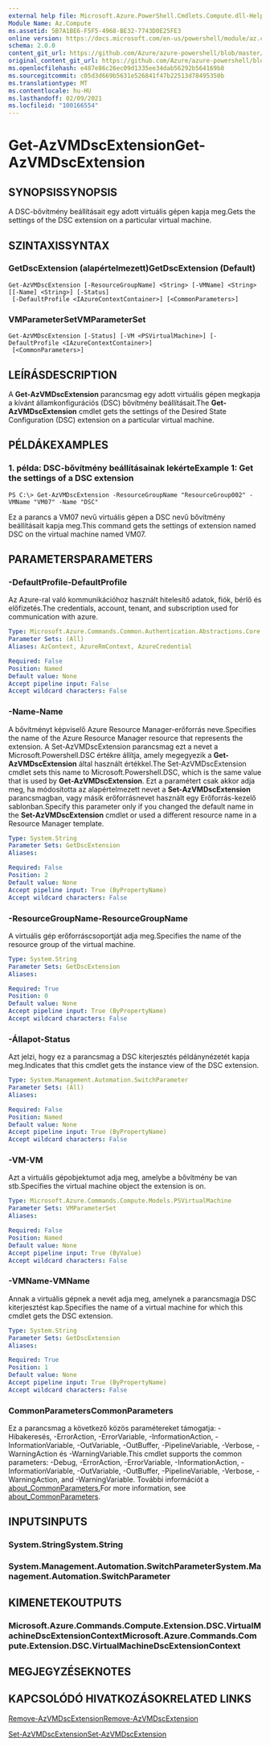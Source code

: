 ```yaml
---
external help file: Microsoft.Azure.PowerShell.Cmdlets.Compute.dll-Help.xml
Module Name: Az.Compute
ms.assetid: 5B7A1BE6-F5F5-4968-BE32-7743D0E25FE3
online version: https://docs.microsoft.com/en-us/powershell/module/az.compute/get-azvmdscextension
schema: 2.0.0
content_git_url: https://github.com/Azure/azure-powershell/blob/master/src/Compute/Compute/help/Get-AzVMDscExtension.md
original_content_git_url: https://github.com/Azure/azure-powershell/blob/master/src/Compute/Compute/help/Get-AzVMDscExtension.md
ms.openlocfilehash: e487e86c26ec09d1335ee34dab56292b564169b8
ms.sourcegitcommit: c05d3d669b5631e526841f47b22513d78495350b
ms.translationtype: MT
ms.contentlocale: hu-HU
ms.lasthandoff: 02/09/2021
ms.locfileid: "100166554"
---
```

# <span data-ttu-id="8bb2a-101">Get-AzVMDscExtension</span><span class="sxs-lookup"><span data-stu-id="8bb2a-101">Get-AzVMDscExtension</span></span>

## <span data-ttu-id="8bb2a-102">SYNOPSIS</span><span class="sxs-lookup"><span data-stu-id="8bb2a-102">SYNOPSIS</span></span>
<span data-ttu-id="8bb2a-103">A DSC-bővítmény beállításait egy adott virtuális gépen kapja meg.</span><span class="sxs-lookup"><span data-stu-id="8bb2a-103">Gets the settings of the DSC extension on a particular virtual machine.</span></span>

## <span data-ttu-id="8bb2a-104">SZINTAXIS</span><span class="sxs-lookup"><span data-stu-id="8bb2a-104">SYNTAX</span></span>

### <span data-ttu-id="8bb2a-105">GetDscExtension (alapértelmezett)</span><span class="sxs-lookup"><span data-stu-id="8bb2a-105">GetDscExtension (Default)</span></span>
```
Get-AzVMDscExtension [-ResourceGroupName] <String> [-VMName] <String> [[-Name] <String>] [-Status]
 [-DefaultProfile <IAzureContextContainer>] [<CommonParameters>]
```

### <span data-ttu-id="8bb2a-106">VMParameterSet</span><span class="sxs-lookup"><span data-stu-id="8bb2a-106">VMParameterSet</span></span>
```
Get-AzVMDscExtension [-Status] [-VM <PSVirtualMachine>] [-DefaultProfile <IAzureContextContainer>]
 [<CommonParameters>]
```

## <span data-ttu-id="8bb2a-107">LEÍRÁS</span><span class="sxs-lookup"><span data-stu-id="8bb2a-107">DESCRIPTION</span></span>
<span data-ttu-id="8bb2a-108">A **Get-AzVMDscExtension** parancsmag egy adott virtuális gépen megkapja a kívánt államkonfigurációs (DSC) bővítmény beállításait.</span><span class="sxs-lookup"><span data-stu-id="8bb2a-108">The **Get-AzVMDscExtension** cmdlet gets the settings of the Desired State Configuration (DSC) extension on a particular virtual machine.</span></span>

## <span data-ttu-id="8bb2a-109">PÉLDÁK</span><span class="sxs-lookup"><span data-stu-id="8bb2a-109">EXAMPLES</span></span>

### <span data-ttu-id="8bb2a-110">1. példa: DSC-bővítmény beállításainak lekérte</span><span class="sxs-lookup"><span data-stu-id="8bb2a-110">Example 1: Get the settings of a DSC extension</span></span>
```
PS C:\> Get-AzVMDscExtension -ResourceGroupName "ResourceGroup002" -VMName "VM07" -Name "DSC"
```

<span data-ttu-id="8bb2a-111">Ez a parancs a VM07 nevű virtuális gépen a DSC nevű bővítmény beállításait kapja meg.</span><span class="sxs-lookup"><span data-stu-id="8bb2a-111">This command gets the settings of extension named DSC on the virtual machine named VM07.</span></span>

## <span data-ttu-id="8bb2a-112">PARAMETERS</span><span class="sxs-lookup"><span data-stu-id="8bb2a-112">PARAMETERS</span></span>

### <span data-ttu-id="8bb2a-113">-DefaultProfile</span><span class="sxs-lookup"><span data-stu-id="8bb2a-113">-DefaultProfile</span></span>
<span data-ttu-id="8bb2a-114">Az Azure-ral való kommunikációhoz használt hitelesítő adatok, fiók, bérlő és előfizetés.</span><span class="sxs-lookup"><span data-stu-id="8bb2a-114">The credentials, account, tenant, and subscription used for communication with azure.</span></span>

```yaml
Type: Microsoft.Azure.Commands.Common.Authentication.Abstractions.Core.IAzureContextContainer
Parameter Sets: (All)
Aliases: AzContext, AzureRmContext, AzureCredential

Required: False
Position: Named
Default value: None
Accept pipeline input: False
Accept wildcard characters: False
```

### <span data-ttu-id="8bb2a-115">-Name</span><span class="sxs-lookup"><span data-stu-id="8bb2a-115">-Name</span></span>
<span data-ttu-id="8bb2a-116">A bővítményt képviselő Azure Resource Manager-erőforrás neve.</span><span class="sxs-lookup"><span data-stu-id="8bb2a-116">Specifies the name of the Azure Resource Manager resource that represents the extension.</span></span>
<span data-ttu-id="8bb2a-117">A Set-AzVMDscExtension parancsmag ezt a nevet a Microsoft.Powershell.DSC értékre állítja, amely megegyezik a **Get-AzVMDscExtension** által használt értékkel.</span><span class="sxs-lookup"><span data-stu-id="8bb2a-117">The Set-AzVMDscExtension cmdlet sets this name to Microsoft.Powershell.DSC, which is the same value that is used by **Get-AzVMDscExtension**.</span></span>
<span data-ttu-id="8bb2a-118">Ezt a paramétert csak akkor adja meg, ha módosította az alapértelmezett nevet a **Set-AzVMDscExtension** parancsmagban, vagy másik erőforrásnevet használt egy Erőforrás-kezelő sablonban.</span><span class="sxs-lookup"><span data-stu-id="8bb2a-118">Specify this parameter only if you changed the default name in the **Set-AzVMDscExtension** cmdlet or used a different resource name in a Resource Manager template.</span></span>

```yaml
Type: System.String
Parameter Sets: GetDscExtension
Aliases:

Required: False
Position: 2
Default value: None
Accept pipeline input: True (ByPropertyName)
Accept wildcard characters: False
```

### <span data-ttu-id="8bb2a-119">-ResourceGroupName</span><span class="sxs-lookup"><span data-stu-id="8bb2a-119">-ResourceGroupName</span></span>
<span data-ttu-id="8bb2a-120">A virtuális gép erőforráscsoportját adja meg.</span><span class="sxs-lookup"><span data-stu-id="8bb2a-120">Specifies the name of the resource group of the virtual machine.</span></span>

```yaml
Type: System.String
Parameter Sets: GetDscExtension
Aliases:

Required: True
Position: 0
Default value: None
Accept pipeline input: True (ByPropertyName)
Accept wildcard characters: False
```

### <span data-ttu-id="8bb2a-121">-Állapot</span><span class="sxs-lookup"><span data-stu-id="8bb2a-121">-Status</span></span>
<span data-ttu-id="8bb2a-122">Azt jelzi, hogy ez a parancsmag a DSC kiterjesztés példánynézetét kapja meg.</span><span class="sxs-lookup"><span data-stu-id="8bb2a-122">Indicates that this cmdlet gets the instance view of the DSC extension.</span></span>

```yaml
Type: System.Management.Automation.SwitchParameter
Parameter Sets: (All)
Aliases:

Required: False
Position: Named
Default value: None
Accept pipeline input: True (ByPropertyName)
Accept wildcard characters: False
```

### <span data-ttu-id="8bb2a-123">-VM</span><span class="sxs-lookup"><span data-stu-id="8bb2a-123">-VM</span></span>
<span data-ttu-id="8bb2a-124">Azt a virtuális gépobjektumot adja meg, amelybe a bővítmény be van stb.</span><span class="sxs-lookup"><span data-stu-id="8bb2a-124">Specifies the virtual machine object the extension is on.</span></span>

```yaml
Type: Microsoft.Azure.Commands.Compute.Models.PSVirtualMachine
Parameter Sets: VMParameterSet
Aliases:

Required: False
Position: Named
Default value: None
Accept pipeline input: True (ByValue)
Accept wildcard characters: False
```

### <span data-ttu-id="8bb2a-125">-VMName</span><span class="sxs-lookup"><span data-stu-id="8bb2a-125">-VMName</span></span>
<span data-ttu-id="8bb2a-126">Annak a virtuális gépnek a nevét adja meg, amelynek a parancsmagja DSC kiterjesztést kap.</span><span class="sxs-lookup"><span data-stu-id="8bb2a-126">Specifies the name of a virtual machine for which this cmdlet gets the DSC extension.</span></span>

```yaml
Type: System.String
Parameter Sets: GetDscExtension
Aliases:

Required: True
Position: 1
Default value: None
Accept pipeline input: True (ByPropertyName)
Accept wildcard characters: False
```

### <span data-ttu-id="8bb2a-127">CommonParameters</span><span class="sxs-lookup"><span data-stu-id="8bb2a-127">CommonParameters</span></span>
<span data-ttu-id="8bb2a-128">Ez a parancsmag a következő közös paramétereket támogatja: -Hibakeresés, -ErrorAction, -ErrorVariable, -InformationAction, -InformationVariable, -OutVariable, -OutBuffer, -PipelineVariable, -Verbose, -WarningAction és -WarningVariable.</span><span class="sxs-lookup"><span data-stu-id="8bb2a-128">This cmdlet supports the common parameters: -Debug, -ErrorAction, -ErrorVariable, -InformationAction, -InformationVariable, -OutVariable, -OutBuffer, -PipelineVariable, -Verbose, -WarningAction, and -WarningVariable.</span></span> <span data-ttu-id="8bb2a-129">További információt a [about_CommonParameters.](http://go.microsoft.com/fwlink/?LinkID=113216)</span><span class="sxs-lookup"><span data-stu-id="8bb2a-129">For more information, see [about_CommonParameters](http://go.microsoft.com/fwlink/?LinkID=113216).</span></span>

## <span data-ttu-id="8bb2a-130">INPUTS</span><span class="sxs-lookup"><span data-stu-id="8bb2a-130">INPUTS</span></span>

### <span data-ttu-id="8bb2a-131">System.String</span><span class="sxs-lookup"><span data-stu-id="8bb2a-131">System.String</span></span>

### <span data-ttu-id="8bb2a-132">System.Management.Automation.SwitchParameter</span><span class="sxs-lookup"><span data-stu-id="8bb2a-132">System.Management.Automation.SwitchParameter</span></span>

## <span data-ttu-id="8bb2a-133">KIMENETEK</span><span class="sxs-lookup"><span data-stu-id="8bb2a-133">OUTPUTS</span></span>

### <span data-ttu-id="8bb2a-134">Microsoft.Azure.Commands.Compute.Extension.DSC.VirtualMachineDscExtensionContext</span><span class="sxs-lookup"><span data-stu-id="8bb2a-134">Microsoft.Azure.Commands.Compute.Extension.DSC.VirtualMachineDscExtensionContext</span></span>

## <span data-ttu-id="8bb2a-135">MEGJEGYZÉSEK</span><span class="sxs-lookup"><span data-stu-id="8bb2a-135">NOTES</span></span>

## <span data-ttu-id="8bb2a-136">KAPCSOLÓDÓ HIVATKOZÁSOK</span><span class="sxs-lookup"><span data-stu-id="8bb2a-136">RELATED LINKS</span></span>

[<span data-ttu-id="8bb2a-137">Remove-AzVMDscExtension</span><span class="sxs-lookup"><span data-stu-id="8bb2a-137">Remove-AzVMDscExtension</span></span>](./Remove-AzVMDscExtension.md)

[<span data-ttu-id="8bb2a-138">Set-AzVMDscExtension</span><span class="sxs-lookup"><span data-stu-id="8bb2a-138">Set-AzVMDscExtension</span></span>](./Set-AzVMDscExtension.md)


